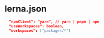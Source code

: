 # lerna.json
```json
  "npmClient": "yarn", // yarn | pnpm | npm
  "useWorkspaces": boolean,
  "workspaces": ["packages/*"]
```
